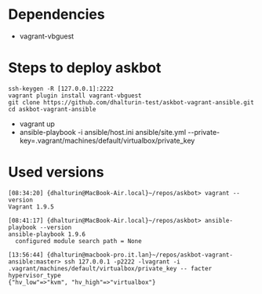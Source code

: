 # Dependencies
- vagrant-vbguest

# Steps to deploy askbot
```
ssh-keygen -R [127.0.0.1]:2222
vagrant plugin install vagrant-vbguest
git clone https://github.com/dhalturin-test/askbot-vagrant-ansible.git
cd askbot-vagrant-ansible
```

- vagrant up
- ansible-playbook -i ansible/host.ini ansible/site.yml --private-key=.vagrant/machines/default/virtualbox/private_key

# Used versions
```
[08:34:20] {dhalturin@MacBook-Air.local}~/repos/askbot> vagrant --version
Vagrant 1.9.5

[08:41:17] {dhalturin@MacBook-Air.local}~/repos/askbot> ansible-playbook --version
ansible-playbook 1.9.6
  configured module search path = None

[13:56:44] {dhalturin@macbook-pro.it.lan}~/repos/askbot-vagrant-ansible:master> ssh 127.0.0.1 -p2222 -lvagrant -i .vagrant/machines/default/virtualbox/private_key -- facter hypervisor_type
{"hv_low"=>"kvm", "hv_high"=>"virtualbox"}
```
